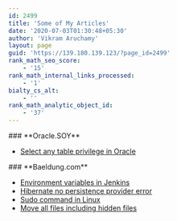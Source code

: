 ```yaml
---
id: 2499
title: 'Some of My Articles'
date: '2020-07-03T01:30:48+05:30'
author: 'Vikram Aruchamy'
layout: page
guid: 'https://139.180.139.123/?page_id=2499'
rank_math_seo_score:
    - '15'
rank_math_internal_links_processed:
    - '1'
bialty_cs_alt:
    - ''
rank_math_analytic_object_id:
    - '37'
---
```


<div class="is-layout-flex wp-container-11 wp-block-columns"><div class="is-layout-flow wp-block-column">### **Oracle.SOY**

- [Select any table privilege in Oracle](https://www.oracle.soy/select-any-table-privilege-oracle/)

</div><div class="is-layout-flow wp-block-column">### **Baeldung.com**

- [Environment variables in Jenkins](https://www.baeldung.com/ops/jenkins-environment-variables)
- [Hibernate no persistence provider error](https://www.baeldung.com/ops/jenkins-environment-variables)
- [Sudo command in Linux](https://www.baeldung.com/linux/sudo-command)
- [Move all files including hidden files](https://www.baeldung.com/linux/move-files-hidden-parent)

</div></div>